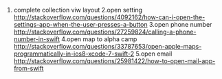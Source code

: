 1. complete collection viw layout
2.open setting http://stackoverflow.com/questions/4092162/how-can-i-open-the-settings-app-when-the-user-presses-a-button
3.open phone number http://stackoverflow.com/questions/27259824/calling-a-phone-number-in-swift
4.open map to alpha camp http://stackoverflow.com/questions/33787653/open-apple-maps-programmatically-in-ios8-xcode-7-swift-2
5.open email http://stackoverflow.com/questions/25981422/how-to-open-mail-app-from-swift

